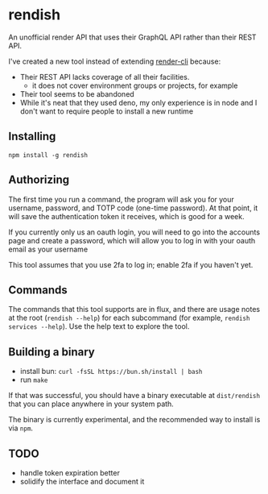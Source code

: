 # rendish

An unofficial render API that uses their GraphQL API rather than their REST API.

I've created a new tool instead of extending [render-cli](https://github.com/render-oss/render-cli) because:

- Their REST API lacks coverage of all their facilities.
    - it does not cover environment groups or projects, for example
- Their tool seems to be abandoned
- While it's neat that they used deno, my only experience is in node and I don't want to require people to install a new runtime

## Installing

`npm install -g rendish`

## Authorizing

The first time you run a command, the program will ask you for your username, password, and TOTP code (one-time password). At that point, it will save the authentication token it receives, which is good for a week.

If you currently only us an oauth login, you will need to go into the accounts page and create a password, which will allow you to log in with your oauth email as your username

This tool assumes that you use 2fa to log in; enable 2fa if you haven't yet.

## Commands

The commands that this tool supports are in flux, and there are usage notes at the root (`rendish --help`) for each subcommand (for example, `rendish services --help`). Use the help text to explore the tool.

## Building a binary

- install bun: `curl -fsSL https://bun.sh/install | bash`
- run `make`

If that was successful, you should have a binary executable at `dist/rendish` that you can place anywhere in your system path.

The binary is currently experimental, and the recommended way to install is via `npm`.

## TODO

- handle token expiration better
- solidify the interface and document it
